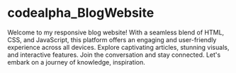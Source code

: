 # codealpha_BlogWebsite
Welcome to my responsive blog website! With a seamless blend of HTML, CSS, and JavaScript, this platform offers an engaging and user-friendly experience across all devices. Explore captivating articles, stunning visuals, and interactive features. Join the conversation and stay connected. Let's embark on a journey of knowledge, inspiration. 
